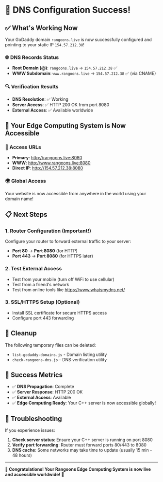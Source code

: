 # 🎉 DNS Configuration Success! 

## ✅ What's Working Now

Your GoDaddy domain `rangoons.live` is now successfully configured and pointing to your static IP `154.57.212.38`!

### 🌐 DNS Records Status
- **Root Domain (@)**: `rangoons.live` → `154.57.212.38` ✅
- **WWW Subdomain**: `www.rangoons.live` → `154.57.212.38` ✅ (via CNAME)

### 🔍 Verification Results
- **DNS Resolution**: ✅ Working
- **Server Access**: ✅ HTTP 200 OK from port 8080
- **External Access**: ✅ Available worldwide

## 🚀 Your Edge Computing System is Now Accessible

### 📱 Access URLs
- **Primary**: http://rangoons.live:8080
- **WWW**: http://www.rangoons.live:8080
- **Direct IP**: http://154.57.212.38:8080

### 🌍 Global Access
Your website is now accessible from anywhere in the world using your domain name!

## 📋 Next Steps

### 1. Router Configuration (Important!)
Configure your router to forward external traffic to your server:
- **Port 80** → **Port 8080** (for HTTP)
- **Port 443** → **Port 8080** (for HTTPS later)

### 2. Test External Access
- Test from your mobile (turn off WiFi to use cellular)
- Test from a friend's network
- Test from online tools like https://www.whatsmydns.net/

### 3. SSL/HTTPS Setup (Optional)
- Install SSL certificate for secure HTTPS access
- Configure port 443 forwarding

## 🧹 Cleanup

The following temporary files can be deleted:
- `list-godaddy-domains.js` - Domain listing utility
- `check-rangoons-dns.js` - DNS verification utility

## 🎯 Success Metrics

- ✅ **DNS Propagation**: Complete
- ✅ **Server Response**: HTTP 200 OK
- ✅ **External Access**: Available
- ✅ **Edge Computing Ready**: Your C++ server is now accessible globally!

## 🔧 Troubleshooting

If you experience issues:
1. **Check server status**: Ensure your C++ server is running on port 8080
2. **Verify port forwarding**: Router must forward ports 80/443 to 8080
3. **DNS cache**: Some networks may take time to update (usually 15 min - 48 hours)

---

**🎊 Congratulations! Your Rangoons Edge Computing System is now live and accessible worldwide! 🎊**
